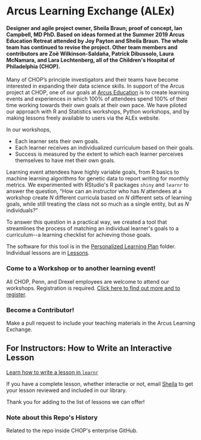 # Arcus Learning Exchange (ALEx)

#### Designer and agile project owner, Sheila Braun; proof of concept, Ian Campbell, MD PhD. Based on ideas formed at the Summer 2019 Arcus Education Retreat attended by Joy Payton and Sheila Braun. The whole team has continued to revise the project. Other team members and contributors are Zoë Wilkinson-Saldaña, Patrick Dibussolo, Laura McNamara, and Lara Lechtenberg, all of the Children's Hospital of Philadelphia (CHOP).

Many of CHOP’s principle investigators and their teams have become interested in expanding their data science skills. In support of the Arcus project at CHOP, one of our goals at [Arcus Education](https://education.arcus.chop.edu) is to create learning events and experiences in which 100% of attendees spend 100% of their time working towards their own goals at their own pace. We have piloted our approach with R and Statistics workshops, Python workshops, and by making lessons freely available to users via the ALEx website. 

In our workshops, 

* Each learner sets their own goals.    
* Each learner receives an individualized curriculum based on their goals.   
* Success is measured by the extent to which each learner perceives themselves to have met their own goals.

Learning event attendees have highly variable goals, from R basics to machine learning algorithms for genetic data to report writing for monthly metrics. We experimented with RStudio's R packages `shiny` and `learnr` to answer the question, “How can an instructor who has _N_ attendees at a workshop create _N_ different curricula based on _N_ different sets of learning goals, while still treating the class not so much as a single entity, but as _N_ individuals?” 

To answer this question in a practical way, we created a tool that streamlines the process of matching an individual learner's goals to a curriculum--a learning checklist for achieving those goals.

The software for this tool is in the [Personalized Learning Plan](https://github.research.chop.edu/braunsb/Arcus-Education-Lessons-and-Learning-Plan-Generator/tree/master/Personalized-Learning-Plan) folder. Individual lessons are in [Lessons](https://arcus/ALEx-Lessons). 

### Come to a Workshop or to another learning event!

All CHOP, Penn, and Drexel employees are welcome to attend our workshops. Registration is required. [Click here to find out more and to register](http://bit.ly/CHOP-ALEx-Registration). 

### Become a Contributor!

Make a pull request to include your teaching materials in the Arcus Learning Exchange.


## For Instructors: How to Write an Interactive Lesson

[Learn how to write a lesson in `learnr`](https://alex.arcus.chop.edu/learnr-with-alex/)

If you have a complete lesson, whether interactie or not, email [Sheila](braunsb@email.chop.edu) to get your lesson reviewed and included in our library. 

Thank you for adding to the list of lessons we can offer!

### Note about this Repo's History

Related to the repo inside CHOP's enterprise GitHub. 
